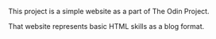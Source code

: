 This project is a simple website as a part of The Odin Project.

That website represents basic HTML skills as a blog format.
